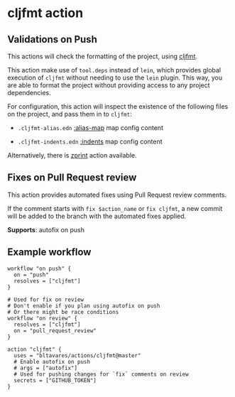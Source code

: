 # cljfmt action

## Validations on Push

This actions will check the formatting of the project, using
[cljfmt](https://github.com/weavejester/cljfmt).

This action make use of `tool.deps` instead of `lein`, which provides global
execution of `cljfmt` without needing to use the `lein` plugin. This way, you
are able to format the project without providing access to any project
dependencies.

For configuration, this action will inspect the existence of the following files
on the project, and pass them in to `cljfmt`:

- `.cljfmt-alias.edn`
  [:alias-map](https://github.com/weavejester/cljfmt#configuration) map config
  content

- `.cljfmt-indents.edn`
  [:indents](https://github.com/weavejester/cljfmt#indentation-rules) map config
  content

Alternatively, there is [zprint](../zprint) action available.

## Fixes on Pull Request review

This action provides automated fixes using Pull Request review comments.

If the comment starts with `fix $action_name` or `fix cljfmt`, a new commit will
be added to the branch with the automated fixes applied.

**Supports**: autofix on push

## Example workflow

```hcl
workflow "on push" {
  on = "push"
  resolves = ["cljfmt"]
}

# Used for fix on review
# Don't enable if you plan using autofix on push
# Or there might be race conditions
workflow "on review" {
  resolves = ["cljfmt"]
  on = "pull_request_review"
}

action "cljfmt" {
  uses = "bltavares/actions/cljfmt@master"
  # Enable autofix on push
  # args = ["autofix"]
  # Used for pushing changes for `fix` comments on review
  secrets = ["GITHUB_TOKEN"]
}
```
